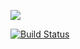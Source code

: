 ![](http://i.imgur.com/M6O2YgB.png)

[![Build Status](https://drone.io/github.com/gamechanger/lox/status.png)](https://drone.io/github.com/gamechanger/lox/latest)

